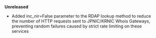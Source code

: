 **Unreleased**
* Added inc_nir=False parameter to the RDAP lookup method to reduce the number of HTTP requests sent to JPNIC/KRNIC Whois Gateways, preventing random failures caused by strict rate limiting on these services
